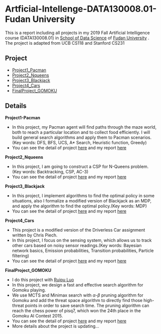 # Artficial-Intellenge-DATA130008.01-Fudan University
This is a report including all projects in my 2019 Fall Artificial Intelligence course (DATA130008.01) in [School of Data Science](https://sds.fudan.edu.cn/)  of [Fudan University](https://www.fudan.edu.cn/) .
The project is adapted from UCB CS118 and Stanford CS231
## Project
   * [Project1_Pacman](./Project1_Pacman)
   * [Project2_Nqueens](./Project2_Nqueens)
   * [Project3_Blackjack](./Project3_Blackjack)
   * [Project4_Cars](./Project4_Cars)
   * [FinalProject_GOMOKU](./FinalProject_GOMOKU)
   
## Details
**Project1-Pacman**
* In this project, my Pacman agent will find paths through the maze world, both to reach a particular location and to collect food efficiently. I will build general search algorithms and apply them to Pacman scenarios. (Key words: DFS, BFS, UCS, A* Search, Heuristic function, Greedy)
* You can see the detail of project [here](./Project1_Pacman/search2019_2.zip) and my report [here](./Project1_Pacman/Report.pdf)
    
**Project2_Nqueens**
* In this project, I am going to construct a CSP for N-Queens problem.(Key words: Backtracking, CSP, AC-3)
* You can see the detail of project [here](./Project2_Nqueens/pj2.zip) and my report [here](./Project2_Nqueens/Report.pdf)

**Project3_Blackjack**
* In this project, I implement algorithms to find the optimal policy in some situations, also I formalize a modified version of Blackjack as an MDP, and apply the algorithm to find the optimal policy.(Key words: MDP)
* You can see the detail of project [here](./Project3_Blackjack/index.html) and my report [here](./Project3_Blackjack/Report.pdf)
    
**Project4_Cars**
* This project is a modified version of the Driverless Car assignment written by Chris Piech.
* In this project, I focus on the sensing system, which allows us to track other cars based on noisy sensor readings.(Key words: Bayesian network basics, Emission probabilities, Transition probabilities, Particle filtering)
* You can see the detail of project [here](./Project4_Cars/pj4.pdf) and my report [here](./Project4_Cars/Report.pdf)    

**FinalProject_GOMOKU**
* I do this project with [Ruipu Luo](https://rupertluo.github.io/)
* In this project, we design a fast and effective search algorithm for Gomoku playing.
* We use MCTS and Minimax search with $\alpha$-$\beta$ pruning algorithm for Gomoku and add the threat space algorithm to directly find those high-threat points in order to save search time. The  pruning  algorithm  can  reach  the  chess  power  of pisq7, which won the 24th place in the Gomoku AI Contest 2015.
* You can see the detail of project [here](./FinalProject_GOMOKU/Final_PJ.pdf) and my report [here](./FinalProject_GOMOKU/Alpha_Beta_Pruning_with_Thread_DetectionAlgorithm_for_Gomoku.pdf)
* More details about the project is updating...
